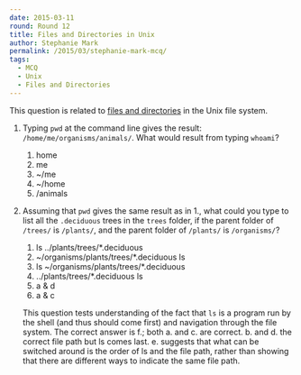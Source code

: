 ```yaml
---
date: 2015-03-11
round: Round 12
title: Files and Directories in Unix
author: Stephanie Mark
permalink: /2015/03/stephanie-mark-mcq/
tags:
  - MCQ
  - Unix 
  - Files and Directories
---
```


This question is related to [files and directories](http://swcarpentry.github.io/shell-novice/01-filedir.html) in the Unix file system.

1.  Typing `pwd` at the command line gives the result: `/home/me/organisms/animals/`. What would result from typing `whoami`?

    1.  home
    2.  me
    3.  ~/me
    4.  ~/home
    5.  /animals

2.  Assuming that `pwd` gives the same result as in 1., what could you type to list all the `.deciduous` trees in the `trees` folder, if the parent folder of `/trees/` is `/plants/`, and the parent folder of `/plants/` is `/organisms/`?

    1.  ls ../plants/trees/*.deciduous
    2.  ~/organisms/plants/trees/*.deciduous ls
    3.  ls ~/organisms/plants/trees/*.deciduous
    4.  ../plants/trees/*.deciduous ls
    5.  a & d
    6.  a & c

    This question tests understanding of the fact that `ls` is a program run by the shell (and thus should come first) and navigation through the file system. 
    The correct answer is f.; both a. and c. are correct. b. and d. the correct file path but ls comes last. e. suggests that what can be switched around is the order of ls and the file path, rather than showing that there are different ways to indicate the same file path.
